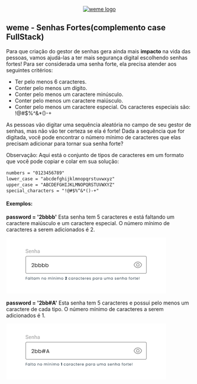 <p align="center">
  <a href="https://www.weme.com.br/">
    <img src="https://uploads-ssl.webflow.com/64777a8d9e690fab7ae929ff/649bd8ed4b3a895b4e593264_Group%2083.svg" alt="weme logo" width="200" height="78"/>
  </a>
</p>

## weme - Senhas Fortes(complemento case FullStack)

Para que criação do gestor de senhas gera ainda mais **impacto** na vida das pessoas, vamos ajudá-las a ter mais segurança digital escolhendo senhas fortes! Para ser considerada uma senha forte, ela precisa atender aos seguintes critérios:

*   Ter pelo menos 6 caracteres.
*   Conter pelo menos um dígito.
*   Conter pelo menos um caractere minúsculo.
*   Conter pelo menos um caractere maiúsculo.
*   Conter pelo menos um caractere especial. Os caracteres especiais são: !@#$%^&*()-+

As pessoas vão digitar uma sequência aleatória no campo de seu gestor de senhas, mas não vão ter certeza se ela é forte! Dada a sequência que for digitada, você pode encontrar o número mínimo de caracteres que elas precisam adicionar para tornar sua senha forte?

Observação: Aqui está o conjunto de tipos de caracteres em um formato que você pode copiar e colar em sua solução:
```
numbers = "0123456789"
lower_case = "abcdefghijklmnopqrstuvwxyz"
upper_case = "ABCDEFGHIJKLMNOPQRSTUVWXYZ"
special_characters = "!@#$%^&*()-+"
```

#### Exemplos:
**password = '2bbbb'**
Esta senha tem 5 caracteres e está faltando um caractere maiúsculo e um caractere especial. O número mínimo de caracteres a serem adicionados é 2.

![strong pass example](https://github.com/wemeorg/techcase/blob/dev/passample1.png?raw=true)

**password = '2bb#A'**
Esta senha tem 5 caracteres e possui pelo menos um caractere de cada tipo. O número mínimo de caracteres a serem adicionados é 1.

![strong pass example](https://github.com/wemeorg/techcase/blob/dev/passample2.png?raw=true)
